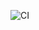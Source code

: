 ![CI](https://github.com/SowjanyaKothapalli/form-management-application/actions/workflows/test.yml/badge.svg?branch=main)

